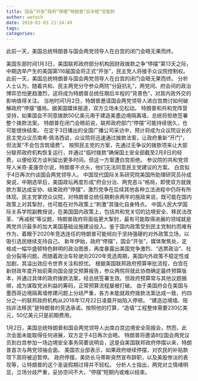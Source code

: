 ```yaml
---
title: 国会“开张”政府“停摆”特朗普“后半程”受掣肘
author: wetech
date: 2019-01-03 21:24:49
tags: 
categories: 
---
```

此前一天，美国总统特朗普与国会两党领导人在白宫的闭门会晤无果而终。
<!-- more -->
美国东部时间1月3日，美国联邦政府部分机构因财政拨款之争“停摆”第13天之际，中期选举产生的美国第116届国会将正式“开张”，民主党人将接手众议院控制权。
此前一天，美国总统特朗普与国会两党领导人在白宫的闭门会晤无果而终。
分析人士认为，随着共和、民主两党分守参众两院“分庭抗礼”，两党间、府会间的政治博弈恐怕更趋激烈，这将成为特朗普总统任期后半程的“背景色”，对其内政外交的影响值得关注。
当地时间1月2日，特朗普邀请国会两党领导人进白宫商讨如何破解政府“停摆”僵局。据美国媒体报道，双方立场未见松动。
特朗普和共和党阵营坚持，如果国会不同意拨款50亿美元用于建造美墨边境隔离墙，总统将拒绝签署整个拨款法案。
特朗普在闭门会晤前说，联邦政府部门“停摆”可能持续很久，也可能很快结束。
在定于3日播出的全国广播公司采访中，预计将成为众议院议长的民主党众议员南希·佩洛西说，众议院将迅速通过拨款法案，让政府重新“开门”，但法案“不会包含筑墙费”。
按照民主党的方案，先通过无争议的拨款项来让大部分联邦政府机构恢复运行，并通过“临时拨款”确保国土安全部截至2月8日的经费，以便给双方谈判留出更多时间。但这一方案遭白宫拒绝。
参议院的共和党领导人米奇·麦康奈尔说，特朗普不点头，他们无法同意民主党建议的方案。
白宫拟于4日再次约谈国会两党领导人。
中国现代国际关系研究院美国所助理研究员孙成昊说，中期选举后，美国政坛再度形成“府会分治、两党恶斗”格局，即使双方就拨款方案达成妥协、结束政府“停摆”，激烈党争在后续其他各种立法进程中仍将有所体现。民主党掌控众议院，对特朗普总统任期剩余两年的施政来说，既可能在国内政策上对其掣肘，也可能在对外政策上“刺激”其强化自身特点。
中国人民大学国际关系学院副教授说，在美国国内政策上，包括共和党关切的边境安全、移民法改革、“再减税”等议题，特朗普政府将面临更大掣肘，最有可能取得进展的领域就是两党共识最多的加大美国基础设施建设投入。鉴于国内政策受到民主党制约而难有作为，着眼于2020年竞选连任的特朗普可能倾向于坚持强硬的对外政策立场，以吸引选民继续支持自己。
新年伊始，政府“停摆”，国会“开张”，媒体聚焦处，定格成一幅华盛顿特色鲜明的政治图景，再度暴露出美国党争激烈、“选票政治”、社会分裂等问题。而随着政治车轮驶向2020年竞选周期，美国内外政策不稳定性或加剧，其溢出效应令世界关注和担忧。
根据美国联邦政府预算审批流程，白宫在新财政年度开始前需向国会提交预算报告，参众两院将就此协商确定最终预算版本，并通过具体的政府拨款法案，经总统签署生效。但政府预算常与其他议题捆绑，成为谋取党派利益的筹码，正常预算流程屡被打破。
由于美国府会在美国与墨西哥边境隔离墙修建问题上分歧严重，各方未能就政府拨款法案达成一致，约四分之一的联邦政府机构从2018年12月22日凌晨开始陷入停顿。
“建造边境墙、阻挡非法移民”是特朗普的竞选承诺。按照他的打算，“造墙”工程整体需要230亿美元，50亿美元只是前期费用。
 
 
1月2日，美国总统特朗普和国会两党领导人出席白宫边境安全简报会，然而，此次会面未能取得任何进展，双方定于4日再次会晤。
特朗普将邀请8位国会两党议员到白宫参加一场边境安全事务简要说明会，这是自美国联邦政府停摆以来，特朗普首次与两党领袖会面。
美国农业部表示，如果政府继续停摆，对农民的补贴款项下周将被迫暂停。
政府停摆，美防长马蒂斯突然宣布辞职，以及美股惨淡的表现等，让特朗普的这个圣诞假期过得并不轻松。
分析人士指出，两党对立情绪明显，立场分歧严重，妥协空间不大，“停摆”短期内或难以结束。
